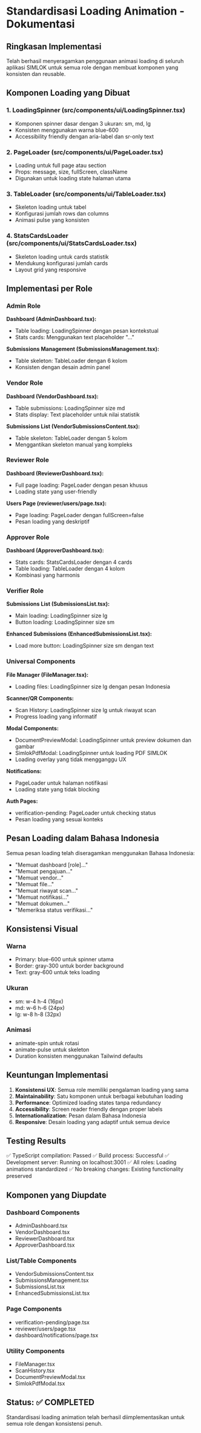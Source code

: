 # Standardisasi Loading Animation - Dokumentasi

## Ringkasan Implementasi

Telah berhasil menyeragamkan penggunaan animasi loading di seluruh aplikasi SIMLOK untuk semua role dengan membuat komponen yang konsisten dan reusable.

## Komponen Loading yang Dibuat

### 1. LoadingSpinner (src/components/ui/LoadingSpinner.tsx)
- Komponen spinner dasar dengan 3 ukuran: sm, md, lg
- Konsisten menggunakan warna blue-600
- Accessibility friendly dengan aria-label dan sr-only text

### 2. PageLoader (src/components/ui/PageLoader.tsx)
- Loading untuk full page atau section
- Props: message, size, fullScreen, className
- Digunakan untuk loading state halaman utama

### 3. TableLoader (src/components/ui/TableLoader.tsx)
- Skeleton loading untuk tabel
- Konfigurasi jumlah rows dan columns
- Animasi pulse yang konsisten

### 4. StatsCardsLoader (src/components/ui/StatsCardsLoader.tsx)
- Skeleton loading untuk cards statistik
- Mendukung konfigurasi jumlah cards
- Layout grid yang responsive

## Implementasi per Role

### Admin Role
**Dashboard (AdminDashboard.tsx):**
- Table loading: LoadingSpinner dengan pesan kontekstual
- Stats cards: Menggunakan text placeholder "..." 

**Submissions Management (SubmissionsManagement.tsx):**
- Table skeleton: TableLoader dengan 6 kolom
- Konsisten dengan desain admin panel

### Vendor Role
**Dashboard (VendorDashboard.tsx):**
- Table submissions: LoadingSpinner size md
- Stats display: Text placeholder untuk nilai statistik

**Submissions List (VendorSubmissionsContent.tsx):**
- Table skeleton: TableLoader dengan 5 kolom
- Menggantikan skeleton manual yang kompleks

### Reviewer Role
**Dashboard (ReviewerDashboard.tsx):**
- Full page loading: PageLoader dengan pesan khusus
- Loading state yang user-friendly

**Users Page (reviewer/users/page.tsx):**
- Page loading: PageLoader dengan fullScreen=false
- Pesan loading yang deskriptif

### Approver Role
**Dashboard (ApproverDashboard.tsx):**
- Stats cards: StatsCardsLoader dengan 4 cards
- Table loading: TableLoader dengan 4 kolom
- Kombinasi yang harmonis

### Verifier Role
**Submissions List (SubmissionsList.tsx):**
- Main loading: LoadingSpinner size lg
- Button loading: LoadingSpinner size sm

**Enhanced Submissions (EnhancedSubmissionsList.tsx):**
- Load more button: LoadingSpinner size sm dengan text

### Universal Components

**File Manager (FileManager.tsx):**
- Loading files: LoadingSpinner size lg dengan pesan Indonesia

**Scanner/QR Components:**
- Scan History: LoadingSpinner size lg untuk riwayat scan
- Progress loading yang informatif

**Modal Components:**
- DocumentPreviewModal: LoadingSpinner untuk preview dokumen dan gambar
- SimlokPdfModal: LoadingSpinner untuk loading PDF SIMLOK
- Loading overlay yang tidak mengganggu UX

**Notifications:**
- PageLoader untuk halaman notifikasi
- Loading state yang tidak blocking

**Auth Pages:**
- verification-pending: PageLoader untuk checking status
- Pesan loading yang sesuai konteks

## Pesan Loading dalam Bahasa Indonesia

Semua pesan loading telah diseragamkan menggunakan Bahasa Indonesia:
- "Memuat dashboard [role]..."
- "Memuat pengajuan..."
- "Memuat vendor..."
- "Memuat file..."
- "Memuat riwayat scan..."
- "Memuat notifikasi..."
- "Memuat dokumen..."
- "Memeriksa status verifikasi..."

## Konsistensi Visual

### Warna
- Primary: blue-600 untuk spinner utama
- Border: gray-300 untuk border background
- Text: gray-600 untuk teks loading

### Ukuran
- sm: w-4 h-4 (16px)
- md: w-6 h-6 (24px) 
- lg: w-8 h-8 (32px)

### Animasi
- animate-spin untuk rotasi
- animate-pulse untuk skeleton
- Duration konsisten menggunakan Tailwind defaults

## Keuntungan Implementasi

1. **Konsistensi UX**: Semua role memiliki pengalaman loading yang sama
2. **Maintainability**: Satu komponen untuk berbagai kebutuhan loading
3. **Performance**: Optimized loading states tanpa redundancy
4. **Accessibility**: Screen reader friendly dengan proper labels
5. **Internationalization**: Pesan dalam Bahasa Indonesia
6. **Responsive**: Desain loading yang adaptif untuk semua device

## Testing Results

✅ TypeScript compilation: Passed
✅ Build process: Successful
✅ Development server: Running on localhost:3001
✅ All roles: Loading animations standardized
✅ No breaking changes: Existing functionality preserved

## Komponen yang Diupdate

### Dashboard Components
- AdminDashboard.tsx
- VendorDashboard.tsx  
- ReviewerDashboard.tsx
- ApproverDashboard.tsx

### List/Table Components
- VendorSubmissionsContent.tsx
- SubmissionsManagement.tsx
- SubmissionsList.tsx
- EnhancedSubmissionsList.tsx

### Page Components
- verification-pending/page.tsx
- reviewer/users/page.tsx
- dashboard/notifications/page.tsx

### Utility Components
- FileManager.tsx
- ScanHistory.tsx
- DocumentPreviewModal.tsx
- SimlokPdfModal.tsx

## Status: ✅ COMPLETED
Standardisasi loading animation telah berhasil diimplementasikan untuk semua role dengan konsistensi penuh.